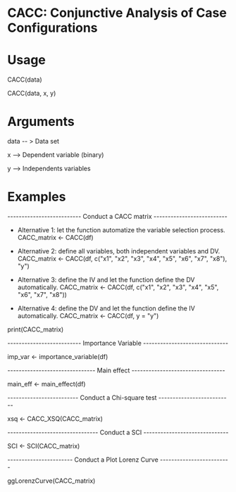 # CACC: Conjunctive Analysis of Case Configurations

# Usage
CACC(data)

CACC(data, x, y)

# Arguments

data	-- > Data set

x    -->  Dependent variable (binary)

y	   -->  Independents variables

# Examples

-------------------------- Conduct a CACC matrix --------------------------

- Alternative 1: let the function automatize the variable selection process.
CACC_matrix <- CACC(df)

- Alternative 2: define all variables, both independent variables and DV.
CACC_matrix <- CACC(df, c("x1", "x2", "x3", "x4", "x5", "x6", "x7", "x8"), "y")

- Alternative 3: define the IV and let the function define the DV automatically.
 CACC_matrix <- CACC(df, c("x1", "x2", "x3", "x4", "x5", "x6", "x7", "x8"))

- Alternative 4: define the DV and let the function define the IV automatically.
 CACC_matrix <- CACC(df, y = "y")

print(CACC_matrix)

 -------------------------- Importance Variable  ------------------------------
 
imp_var <- importance_variable(df)

 ------------------------------- Main effect  ---------------------------------
 
main_eff <- main_effect(df)

 ------------------------- Conduct a Chi-square test --------------------------
 
xsq <- CACC_XSQ(CACC_matrix)

 -------------------------------- Conduct a SCI  ------------------------------
 
SCI <- SCI(CACC_matrix)

 ----------------------- Conduct a Plot Lorenz Curve  -------------------------
 
ggLorenzCurve(CACC_matrix)
